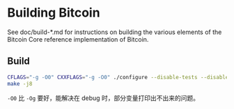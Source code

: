 Building Bitcoin
================

See doc/build-*.md for instructions on building the various
elements of the Bitcoin Core reference implementation of Bitcoin.

## Build
```bash
CFLAGS="-g -O0" CXXFLAGS="-g -O0" ./configure --disable-tests --disable-gui-test --disable-bench --disable--ccache --disable-zmq --disable-man --disable-largefile
make -j8
```
`-O0` 比 `-Og` 要好，能解决在 debug 时，部分变量打印出不出来的问题。